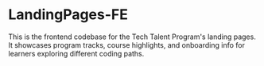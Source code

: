 # LandingPages-FE
This is the frontend codebase for the Tech Talent Program's landing pages. It showcases program tracks, course highlights, and onboarding info for learners exploring different coding paths.
